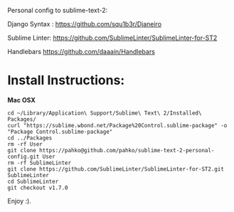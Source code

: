 Personal config to sublime-text-2:

Django Syntax : <https://github.com/squ1b3r/Djaneiro>

Sublime Linter: <https://github.com/SublimeLinter/SublimeLinter-for-ST2>

Handlebars <https://github.com/daaain/Handlebars>

# Install Instructions:

**Mac OSX**


    cd ~/Library/Application\ Support/Sublime\ Text\ 2/Installed\ Packages/
    curl "https://sublime.wbond.net/Package%20Control.sublime-package" -o "Package Control.sublime-package"
    cd ../Packages
    rm -rf User
    git clone https://pahko@github.com/pahko/sublime-text-2-personal-config.git User
    rm -rf SublimeLinter
    git clone https://github.com/SublimeLinter/SublimeLinter-for-ST2.git SublimeLinter
    cd SublimeLinter
    git checkout v1.7.0


Enjoy :).
